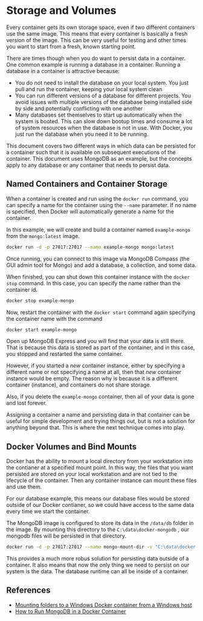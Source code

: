 # Storage and Volumes

Every container gets its own storage space, even if two different containers use the same image.  This means that every container is basically a fresh version of the image.  This can be very useful for testing and other times you want to start from a fresh, known starting point.

There are times though when you do want to persist data in a container.  One common example is running a database in a container.  Running a database in a container is attractive because:

- You do not need to install the database on your local system.  You just pull and run the container, keeping your local system clean
- You can run different versions of a database for different projects.  You avoid issues with multiple versions of the database being installed side by side and potentially conflicting with one another
- Many databases set themselves to start up automatically when the system is booted.  This can slow down bootup times and consume a lot of system resources when the database is not in use.  With Docker, you just run the database when you need it to be running.

This document covers two different ways in which data can be persisted for a container such that it is available on subsequent executions of the container.  This document uses MongoDB as an example, but the concepts apply to any database or any container that needs to persist data.

## Named Containers and Container Storage

When a container is created and run using the `docker run` command, you can specify a name for the container using the `--name` parameter.  If no name is specified, then Docker will automatically generate a name for the container.

In this example, we will create and build a container named `example-mongo` from the `mongo:latest` image.

```bash
docker run -d -p 27017:27017 --name example-mongo mongo:latest
```

Once running, you can connect to this image via MongoDB Compass (the GUI admin tool for Mongo) and add a database, a collection, and some data.

When finished, you can shut down this container instance with the `docker stop` command.  In this case, you can specify the name rather than the container id.

```bash
docker stop example-mongo
```

Now, restart the container with the `docker start` command again specifying the container name with the command

```bash
docker start example-mongo
```

Open up MongoDB Express and you will find that your data is still there.  That is because this data is stored as part of the container, and in this case, you stopped and restarted the same container.

However, if you started a *new* container instance, either by specifying a different name or not specifying a name at all, then that *new* container instance would be empty.  The reason why is because it is a different container (instance), and containers do not share storage.

Also, if you delete the `example-mongo` container, then all of your data is gone and lost forever.

Assigning a container a name and persisting data in that container can be useful for simple development and trying things out, but is not a solution for anything beyond that.  This is where the next technique comes into play.

## Docker Volumes and Bind Mounts

Docker has the ability to mount a local directory from your workstation into the contianer at a specified mount point.  In this way, the files that you want persisted are stored on your local workstation and are not tied to the lifecycle of the container.  Then any container instance can mount these files and use them.

For our database example, this means our database files would be stored outside of our Docker contianer, so we could have access to the same data every time we start the container.

The MongoDB image is configured to store its data in the `/data/db` folder in the image.  By mounting this directory to the `C:\data\docker-mongodb` , our mongodb files will be persisted in that directory.

```bash
docker run -d -p 27017:27017 --name mongo-mount-dir -v "C:\data\docker-mongodb:/data/db" mongo:latest
```

This provides a much more robus solution for persisting data outside of a container.  It also means that now the only thing we need to persist on our system is the data.  The database runtime can all be inside of a container.

## References

- [Mounting folders to a Windows Docker container from a Windows host](https://sarcasticcoder.com/docker/mounting-folders-to-a-windows-docker-container-from-a-windows-host/)
- [How to Run MongoDB in a Docker Container](https://www.howtogeek.com/devops/how-to-run-mongodb-in-a-docker-container/)